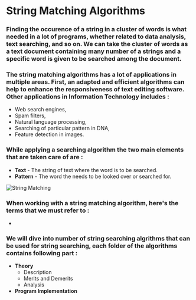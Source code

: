 # String Matching Algorithms

###   Finding the occurence of a string in a cluster of words is what needed in a lot of programs, whether related to data analysis, text searching, and so on. We can take the cluster of words as a text document containing many number of a strings and a specific word is given to be searched among the document. 

###  The string matching algorithms has a lot of applications in multiple areas. First, an adapted and efficient algorithms can help to enhance the responsiveness of text editing software. Other applications in Information Technology includes : 
* Web search engines,
* Spam filters,
* Natural language processing,
* Searching of particular pattern in DNA,
* Feature detection in images.

###   While applying a searching algorithm the two main elements that are taken care of are :
* **Text** - The string of text where the word is to be searched.
* **Pattern** - The word the needs to be looked over or searched for.

![String Matching](http://www.stoimen.com/blog/wp-content/uploads/2012/03/ThirdStepBruteforcestringmatching.png)

### When working with a string matching algorithm, here's the terms that we must refer to :
* 

### We will dive into number of string searching algrithms that can be used for string searching, each folder of the algorithms contains following part :
  * **Theory**
    * Description
    * Merits and Demerits
    * Analysis
  * **Program Implementation**
